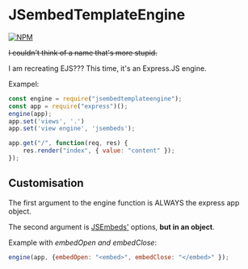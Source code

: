 # JSembedTemplateEngine
[![NPM](https://nodei.co/npm/jsembedtemplateengine.png)](https://npmjs.org/package/jsembedtemplateengine)

~~I couldn't think of a name that's more stupid.~~

I am recreating EJS??? This time, it's an Express.JS engine.

Exampel:

```javascript
const engine = require("jsembedtemplateengine");
const app = require("express")();
engine(app);
app.set('views', '.')
app.set('view engine', 'jsembeds');

app.get("/", function(req, res) {
	res.render("index", { value: "content" });
});
```

## Customisation

The first argument to the engine function is ALWAYS the express app object.

The second argument is [JSEmbeds'](https://www.npmjs.com/package/jsembeds) options, **but in an object**.

Example with *embedOpen and embedClose*:
```javascript
engine(app, {embedOpen: "<embed>", embedClose: "</embed>" });
```